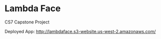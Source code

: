 # Lambda Face
CS7 Capstone Project

Deployed App: http://lambdaface.s3-website.us-west-2.amazonaws.com/
